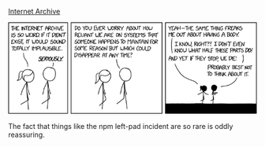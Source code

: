 [Internet Archive](https://xkcd.com/2102)

![Internet Archive](./random_comic.png)

The fact that things like the npm left-pad incident are so rare is oddly reassuring.

